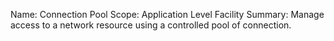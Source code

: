 Name:     Connection Pool
Scope:    Application Level Facility
Summary:  Manage access to a network resource using a controlled  pool of
          connection.
